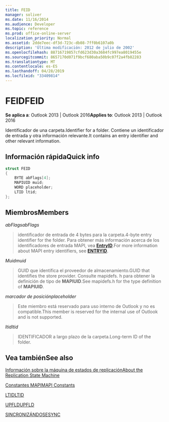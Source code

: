 ```yaml
---
title: FEID
manager: soliver
ms.date: 11/16/2014
ms.audience: Developer
ms.topic: reference
ms.prod: office-online-server
localization_priority: Normal
ms.assetid: 2dde7eec-df3d-723c-db08-7ff0b6107a0b
description: 'Última modificación: 2012 de julio de 2002'
ms.openlocfilehash: 88716719857cfd623d30a3684fc997ea8019455e
ms.sourcegitcommit: 8657170d071f9bcf680aba50b9c07f2a4fb82283
ms.translationtype: MT
ms.contentlocale: es-ES
ms.lasthandoff: 04/28/2019
ms.locfileid: "33409814"
---
```

# <a name="feid"></a><span data-ttu-id="87044-103">FEID</span><span class="sxs-lookup"><span data-stu-id="87044-103">FEID</span></span>

 
  
<span data-ttu-id="87044-104">**Se aplica a**: Outlook 2013 | Outlook 2016</span><span class="sxs-lookup"><span data-stu-id="87044-104">**Applies to**: Outlook 2013 | Outlook 2016</span></span> 
  
<span data-ttu-id="87044-105">Identificador de una carpeta.</span><span class="sxs-lookup"><span data-stu-id="87044-105">Identifier for a folder.</span></span> <span data-ttu-id="87044-106">Contiene un identificador de entrada y otra información relevante.</span><span class="sxs-lookup"><span data-stu-id="87044-106">It contains an entry identifier and other relevant information.</span></span>
  
## <a name="quick-info"></a><span data-ttu-id="87044-107">Información rápida</span><span class="sxs-lookup"><span data-stu-id="87044-107">Quick info</span></span>

```cpp
struct FEID 
{ 
    BYTE abFlags[4]; 
    MAPIUID muid; 
    WORD placeholder; 
    LTID ltid; 
};
```

## <a name="members"></a><span data-ttu-id="87044-108">Miembros</span><span class="sxs-lookup"><span data-stu-id="87044-108">Members</span></span>

 <span data-ttu-id="87044-109">_abFlags_</span><span class="sxs-lookup"><span data-stu-id="87044-109">_abFlags_</span></span>
  
> <span data-ttu-id="87044-110">identificador de entrada de 4 bytes para la carpeta.</span><span class="sxs-lookup"><span data-stu-id="87044-110">4-byte entry identifier for the folder.</span></span> <span data-ttu-id="87044-111">Para obtener más información acerca de los identificadores de entrada MAPI, vea **[EntryID](entryid.md)**.</span><span class="sxs-lookup"><span data-stu-id="87044-111">For more information about MAPI entry identifiers, see **[ENTRYID](entryid.md)**.</span></span> 
    
 <span data-ttu-id="87044-112">_Muid_</span><span class="sxs-lookup"><span data-stu-id="87044-112">_muid_</span></span>
  
> <span data-ttu-id="87044-113">GUID que identifica el proveedor de almacenamiento.</span><span class="sxs-lookup"><span data-stu-id="87044-113">GUID that identifies the store provider.</span></span> <span data-ttu-id="87044-114">Consulte mapidefs. h para obtener la definición de tipo de **MAPIUID**.</span><span class="sxs-lookup"><span data-stu-id="87044-114">See mapidefs.h for the type definition of **MAPIUID**.</span></span> 
    
 <span data-ttu-id="87044-115">_marcador de posición_</span><span class="sxs-lookup"><span data-stu-id="87044-115">_placeholder_</span></span>
  
> <span data-ttu-id="87044-116">Este miembro está reservado para uso interno de Outlook y no es compatible.</span><span class="sxs-lookup"><span data-stu-id="87044-116">This member is reserved for the internal use of Outlook and is not supported.</span></span>
    
 <span data-ttu-id="87044-117">_ltid_</span><span class="sxs-lookup"><span data-stu-id="87044-117">_ltid_</span></span>
  
> <span data-ttu-id="87044-118">IDENTIFICADOR a largo plazo de la carpeta.</span><span class="sxs-lookup"><span data-stu-id="87044-118">Long-term ID of the folder.</span></span>
    
## <a name="see-also"></a><span data-ttu-id="87044-119">Vea también</span><span class="sxs-lookup"><span data-stu-id="87044-119">See also</span></span>



[<span data-ttu-id="87044-120">Información sobre la máquina de estados de replicación</span><span class="sxs-lookup"><span data-stu-id="87044-120">About the Replication State Machine</span></span>](about-the-replication-state-machine.md)
  
[<span data-ttu-id="87044-121">Constantes MAPI</span><span class="sxs-lookup"><span data-stu-id="87044-121">MAPI Constants</span></span>](mapi-constants.md)
  
[<span data-ttu-id="87044-122">LTID</span><span class="sxs-lookup"><span data-stu-id="87044-122">LTID</span></span>](ltid.md)
  
[<span data-ttu-id="87044-123">UPFLD</span><span class="sxs-lookup"><span data-stu-id="87044-123">UPFLD</span></span>](upfld.md)
  
[<span data-ttu-id="87044-124">SINCRONIZÁNDOSE</span><span class="sxs-lookup"><span data-stu-id="87044-124">SYNC</span></span>](sync.md)

